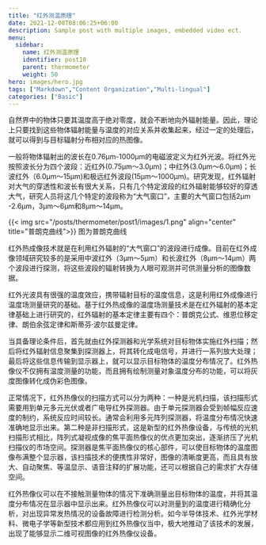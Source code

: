 ```yaml
---
title: "红外测温原理"
date: 2021-12-08T08:06:25+06:00
description: Sample post with multiple images, embedded video ect.
menu:
  sidebar:
    name: 红外测温原理
    identifier: post10
    parent: thermometer
    weight: 50
hero: images/hero.jpg
tags: ["Markdown","Content Organization","Multi-lingual"]
categories: ["Basic"]
---
```




自然界中的物体只要其温度高于绝对零度，就会不断地向外辐射能量。因此，理论上只要找到这些物体辐射能量与温度的对应关系并收集起来，经过一定的处理后，就可以得到与目标辐射分布相对应的热图像。

一般将物体辐射出的波长在0.76μm-1000μm的电磁波定义为红外光波。将红外光按照波长分为四个波段：近红外(0.75μm～3.0μm)；中红外(3.0μm～6.0μm)；长波红外（6.0μm～15μm)和极远红外波段(15μm～1000μm)。研究发现，红外辐射对大气的穿透性和波长有很大关系，只有几个特定波段的红外辐射能够较好的穿透大气，研究人员将这几个特定的波段称为“大气窗口”，主要的大气窗口包括2μm -2.6μm，3μm～6μm和8μm～14μm。

{{< img src="/posts/thermometer/post1/images/1.png" align="center" title="普朗克曲线">}}
图为普朗克曲线

红外热成像技术就是在利用红外辐射的“大气窗口”的波段进行成像。目前在红外成像领域研究较多的是采用中波红外（3μm～5μm）和长波红外（8μm～14μm）两个波段进行探测，将这些波段的辐射转换为人眼可观测并可供测量分析的图像数据。

红外光波具有很强的温度效应，携带辐射目标的温度信息，这是利用红外成像进行温度场测量研究的基础。基于红外热成像的温度场测量技术是在红外辐射的基本定律基础上进行研究的，红外辐射的基本定律主要有四个：普朗克公式、维恩位移定律、朗伯余弦定律和斯蒂芬·波尔兹曼定律。

当具备理论条件后，首先就由红外探测器和光学系统对目标物体实施红外扫描；然后将红外辐射信息聚集到探测器上，将其转化成电信号，并进行一系列放大处理；最后将这些信息传输到显示器上，就可以显示目标物体的温度分布情况了。红外热像仪不仅拥有温度测量的功能，而且拥有绘制测量对象温度分布的功能，可以将灰度图像转化成伪彩色图像。

正常情况下，红外热像仪的扫描方式可以分为两种：一种是光机扫描，该扫描形式需要用到单元多元光伏或者广电导红外探测器。由于单元探测器会受到帧幅反应速度的制约，系统反应时间较长。通常会利用多元阵列探测器，将温度分布情况快速准确地显示出来。第二种是非扫描形式，这是新型的红外热像设备，与传统的光机扫描形式相比，阵列式凝视成像的焦平面热像仪的优点更加突出，逐渐挤压了光机扫描仪的市场空间。探测器是焦平面热像仪的核心部件，可以使目标物体的温度图像布满整个显示器，该扫描技术的便携性非常好，图像的清晰度更高，而且具有放大、自动聚焦、等温显示、语音注释的扩展功能，还可以根据自己的需求扩大存储空间。

红外热像仪可以在不接触测量物体的情况下准确测量出目标物体的温度，并将其温度分布情况在显示器中显示出来。红外热像仪可以对测量到的温度进行精确化分析，对出现异常发热情况的设备故障进行检测分析。如今半导体技术、红外光学材料、微电子学等新型技术都应用到红外热像仪当中，极大地推动了该技术的发展，出现了能够显示二维可视图像的红外热像仪设备。

